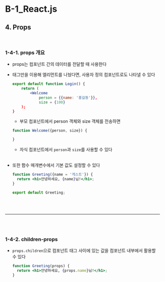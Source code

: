 # B-1_React.js
## 4. Props
<br>

### 1-4-1. props 개요
- props는 컴포넌트 간의 데이터를 전달할 때 사용한다
- 태그만을 이용해 엘리먼트를 나눴다면, 사용자 정의 컴포넌트로도 나타낼 수 있다
    
    ```jsx
    export default function Login() {
    	return (
    		<Welcome
    			person = {{name: '홍길동'}},
    			size = {100}
    	);
    }
    ```
    
    - 부모 컴포넌트에서 person 객체와 size 객체를 전송하면
    
    ```jsx
    function Welcome({person, size}) {
    
    }
    ```
    
    - 자식 컴포넌트에서 `person`과 `size`를 사용할 수 있다
    <br><br>

- 또한 함수 매개변수에서 기본 값도 설정할 수 있다
    
    ```jsx
    function Greeting({name = '게스트'}) {
      return <h1>안녕하세요, {name}님!</h1>;
    }
    
    export default Greeting;
    ```
<br><br>
<hr>
<br><br>

### 1-4-2. children-props
- `props.children`으로 컴포넌트 태그 사이에 있는 값을 컴포넌트 내부에서 활용할 수 있다
    
    ```jsx
    function Greeting(props) {
      return <h1>안녕하세요, {props.name}님!</h1>;
    }
    ```
